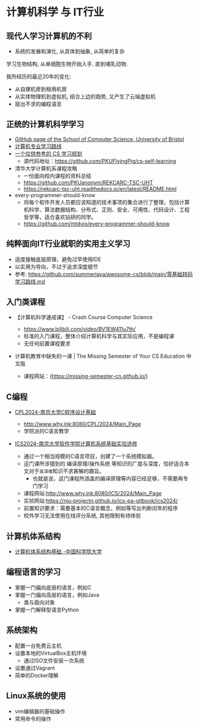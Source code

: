 # 计算机科学 与 IT行业

## 现代人学习计算机的不利

- 系统的发展和演化, 从具体到抽象, 从简单的复杂

学习生物结构, 从单细胞生物开始入手, 直到哺乳动物.

我所经历的最近20年的变化:
- 从自建机房到租用机房
- 从实体物理机到虚拟机, 结合上边的趋势, 又产生了云端虚拟机
- 层出不求的编程语言

## 正统的计算机科学学习

- [GitHub page of the School of Computer Science, University of Bristol](https://cs-uob.github.io/)
- [计算机专业学习路线](https://hackway.org/docs/cs/intro)
- [一个仅供参考的 CS 学习规划](https://csdiy.wiki/)
  - 源代码地址：https://github.com/PKUFlyingPig/cs-self-learning
- 清华大学计算机系课程攻略
  - 一份面向校内课程的资料总结  
  - https://github.com/PKUanonym/REKCARC-TSC-UHT
  - https://rekcarc-tsc-uht.readthedocs.io/en/latest/README.html 
- every-programmer-should-know
  - 将每个软件开发人员都应该知道的技术事项的集合进行了整理，包括计算机科学、算法数据结构、分布式、正则、安全、可用性、代码设计、工程哲学等，适合喜欢钻研的同学。
  - https://github.com/mtdvio/every-programmer-should-know

## 纯粹面向IT行业就职的实用主义学习

- 适度接触底层原理，避免过早使用IDE
- 以实用为导向，不过于追求深度细节
- 参考: https://github.com/summerjava/awosome-cs/blob/main/零基础转码学习路线.md
  
## 入门类课程

- 【计算机科学速成课】 - Crash Course Computer Science
  - https://www.bilibili.com/video/BV1EW411u7th/
  - 标准的入门课程，整体介绍计算机科学与其实际应用，不是编程课
  - 无任何前置课程要求

- 计算机教育中缺失的一课 | The Missing Semester of Your CS Education 中文版
  - 课程网站：(https://missing-semester-cn.github.io/)

## C编程

- [CPL2024-南京大学C程序设计基础](https://space.bilibili.com/49964811/channel/collectiondetail?sid=3872831)
  - http://www.why.ink:8080/CPL/2024/Main_Page
  - 学院派的C语言教学
    
- [ICS2024-南京大学软件学院计算机系统基础实验选修](https://space.bilibili.com/49964811/channel/collectiondetail?sid=3778580)
  - 通过一个相当规模的C语言项目，创建了一个系统模拟器。
  - 这门课所涉猎到的 编译原理/操作系统 等知识的广度与深度，恰好适合本文对于`高深难`知识不求甚解的趣旨。
    - 也就是说，这门课程所涵盖的编译原理等内容已经足够，不需要再专门学习
  - 课程网站:http://www.why.ink:8080/ICS/2024/Main_Page
  - 实验网站:https://nju-projectn.github.io/ics-pa-gitbook/ics2024/
  - 前置知识要求：需要基本的C语言概念，例如等写出判断闰年的程序
  - 校外学习无法使用在线评分系统, 其他限制有待体验

## 计算机体系结构

- [计算机体系结构基础 -中国科学院大学](https://foxsen.github.io/archbase/)

## 编程语言的学习 

- 掌握一门偏向底层的语言，例如C
- 掌握一门偏向高层的语言，例如Java
  - 类与面向对象
- 掌握一门解释型语言Python

## 系统架构

- 配置一台免费云主机
- 设置本地的VirtualBox主机环境
  - 通过ISO文件安装一次系统
- 设置通过Vagrant 
- 简单的Docker理解

## Linux系统的使用
- vim编辑器的基础操作
- 常用命令的操作
